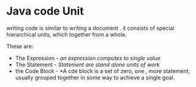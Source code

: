 # Java code Unit

writing code is similar to writing a document . it consists of special hierarchical units, which together from a whole. 

These are:
- The Expression  - *an expression computes to single value*
- The Statement - *Statement are stand alone units of work*
- the Code Block - *A cde block is a set of zero, one , more statement, usually grouped together in some way to achieve a single goal.

